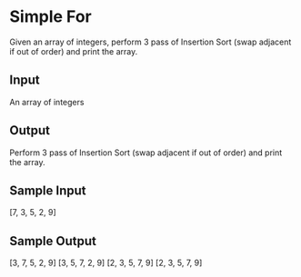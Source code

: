 # Simple For

Given an array of integers, perform 3 pass of Insertion Sort (swap adjacent if out of order) and print the array.


## Input
An array of integers

## Output
Perform 3 pass of Insertion Sort (swap adjacent if out of order) and print the array.

## Sample Input
[7, 3, 5, 2, 9]

## Sample Output
[3, 7, 5, 2, 9]
[3, 5, 7, 2, 9]
[2, 3, 5, 7, 9]
[2, 3, 5, 7, 9]